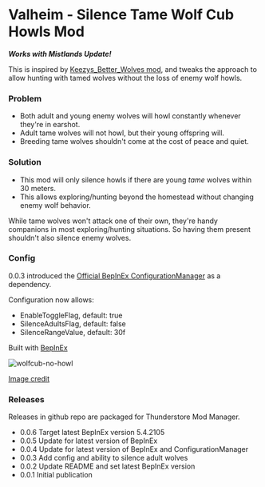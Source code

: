 # Valheim - Silence Tame Wolf Cub Howls Mod

**_Works with Mistlands Update!_**

This is inspired by [Keezys_Better_Wolves mod](https://github.com/marqgray/valheim-better-wolves), and tweaks the approach to allow hunting with tamed wolves without the loss of enemy wolf howls.

### Problem

* Both adult and young enemy wolves will howl constantly whenever they're in earshot.
* Adult tame wolves will not howl, but their young offspring will.
* Breeding tame wolves shouldn't come at the cost of peace and quiet.

### Solution

* This mod will only silence howls if there are young _tame_ wolves within 30 meters.
* This allows exploring/hunting beyond the homestead without changing enemy wolf behavior.

While tame wolves won't attack one of their own, they're handy companions in most exploring/hunting situations. So having them present shouldn't also silence enemy wolves.

### Config

0.0.3 introduced the [Official BepInEx ConfigurationManager](https://github.com/BepInEx/BepInEx.ConfigurationManager) as a dependency.

Configuration now allows:

* EnableToggleFlag, default: true
* SilenceAdultsFlag, default: false
* SilenceRangeValue, default: 30f

Built with [BepInEx](https://valheim.thunderstore.io/package/denikson/BepInExPack_Valheim/)

![wolfcub-no-howl](https://user-images.githubusercontent.com/523157/208265769-713d5c15-0c8e-4a8f-bdb1-219b065deb19.png)

[Image credit](https://www.reddit.com/r/NatureIsFuckingLit/comments/g7hkrh/a_baby_wolf_pup/)

### Releases

Releases in github repo are packaged for Thunderstore Mod Manager.

* 0.0.6 Target latest BepInEx version 5.4.2105
* 0.0.5 Update for latest version of BepInEx
* 0.0.4 Update for latest version of BepInEx and ConfigurationManager
* 0.0.3 Add config and ability to silence adult wolves
* 0.0.2 Update README and set latest BepInEx version
* 0.0.1 Initial publication
